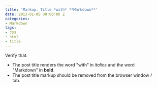 ```yaml
---
title: 'Markup: Title *with* **Markdown**'
date: 2013-01-05 00:00:00 Z
categories:
- Markdown
tags:
- css
- html
- title
---
```


Verify that:

* The post title renders the word "with" in *italics* and the word "Markdown" in **bold**.
* The post title markup should be removed from the browser window / tab.